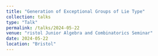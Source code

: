 ```yaml
---
title: "Generation of Exceptional Groups of Lie Type"
collection: talks
type: "Talk"
permalink: /talks/2024-05-22
venue: "ristol Junior Algebra and Combinatorics Seminar"
date: 2024-05-22
location: "Bristol"
---
```


